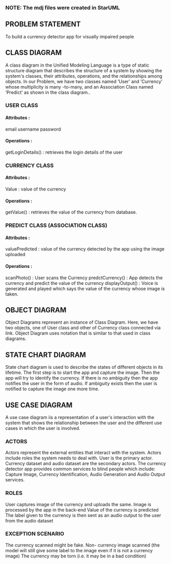 
### NOTE: The mdj files were created in StarUML
## PROBLEM STATEMENT
To build a currency detector app for visually impaired people
## CLASS DIAGRAM
A class diagram in the Unified Modeling Language is a type of static structure diagram that describes the structure of a system by showing the system's classes, their attributes, operations, and the relationships among objects.
In our Problem, we have two classes named ‘User’ and ‘Currency’ whose multiplicity is many -to-many, and an Association Class named ‘Predict’ as shown in the class diagram..
### USER CLASS
#### Attributes : 
email
username
password

#### Operations :
getLoginDetails() : retrieves the login details of the user
### CURRENCY CLASS
#### Attributes :
Value : value of the currency

#### Operations :
getValue() : retrieves the value of the currency from database.  

### PREDICT CLASS (ASSOCIATION CLASS)
#### Attributes :
valuePredicted : value of the currency detected by the app using the image uploaded



#### Operations :
scanPhoto() : User scans the Currency
predctCurrency() : App detects the currency and predict the value of the currency
displayOutput() : Voice is generated and played which says the value of the currency whose image is taken. 

## OBJECT DIAGRAM
Object Diagrams represent an instance of Class Diagram.
Here, we have two objects, one of User class and other of Currency class connected via link.
Object Diagram uses notation that is similar to that used in class diagrams. 



## STATE CHART DIAGRAM
State chart diagram is used to describe the states of different objects in its lifetime.
The first step is to start the app and capture the image.
Then the app will try to identify the currency.
If there is no ambiguity  then the app notifies the user in the form of audio.
If ambiguity exists then the user is notified to capture the image one more time.

## USE CASE DIAGRAM
A use case diagram iis a representation of a user's interaction with the system that shows the relationship between the user and the different use cases in which the user is involved.


### ACTORS
Actors represent the external entities that interact with the system. Actors include roles the system needs to deal with. 
User is the primary actor.
Currency dataset and audio dataset are the secondary actors.
The currency detector app provides common  services to blind people which include: Capture Image, Currency Identification, Audio Generation and Audio Output  services. 


### ROLES
User captures image of the currency and uploads the same.
Image is processed by the app in the back-end
Value of the currency is predicted
The label given to the currency is then sent as an audio output to the user from the audio dataset

### EXCEPTION SCENARIO
The currency scanned might be  fake.
Non- currency image scanned (the model will still give some label to the image even if it is not a currency image)
The currency may be torn (i.e. it may be in a bad condition)  


